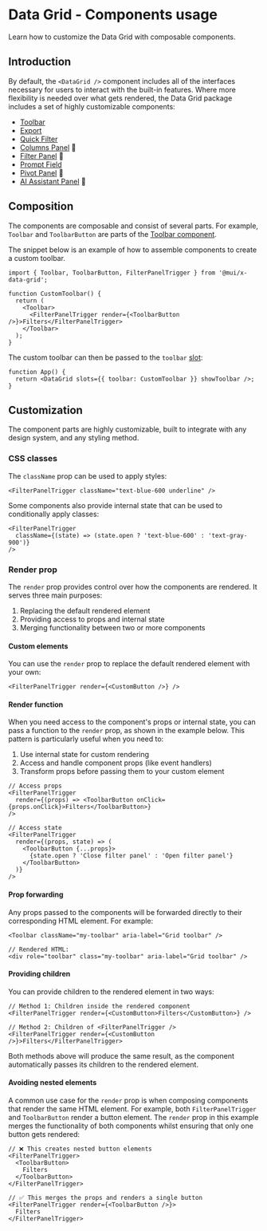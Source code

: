 # Data Grid - Components usage

<p class="description">Learn how to customize the Data Grid with composable components.</p>

## Introduction

By default, the `<DataGrid />` component includes all of the interfaces necessary for users to interact with the built-in features. Where more flexibility is needed over what gets rendered, the Data Grid package includes a set of highly customizable components:

- [Toolbar](/x/react-data-grid/components/toolbar/)
- [Export](/x/react-data-grid/components/export/)
- [Quick Filter](/x/react-data-grid/components/quick-filter/)
- [Columns Panel](/x/react-data-grid/components/columns-panel/) 🚧
- [Filter Panel](/x/react-data-grid/components/filter-panel/) 🚧
- [Prompt Field](/x/react-data-grid/components/prompt-field/) [<span class="plan-premium"></span>](/x/introduction/licensing/#premium-plan 'Premium plan')
- [Pivot Panel](/x/react-data-grid/components/pivot-panel/) [<span class="plan-premium"></span>](/x/introduction/licensing/#premium-plan 'Premium plan')🚧
- [AI Assistant Panel](/x/react-data-grid/components/ai-assistant-panel/) [<span class="plan-premium"></span>](/x/introduction/licensing/#premium-plan 'Premium plan')🚧

## Composition

The components are composable and consist of several parts. For example, `Toolbar` and `ToolbarButton` are parts of the [Toolbar component](/x/react-data-grid/components/toolbar/).

The snippet below is an example of how to assemble components to create a custom toolbar.

```tsx
import { Toolbar, ToolbarButton, FilterPanelTrigger } from '@mui/x-data-grid';

function CustomToolbar() {
  return (
    <Toolbar>
      <FilterPanelTrigger render={<ToolbarButton />}>Filters</FilterPanelTrigger>
    </Toolbar>
  );
}
```

The custom toolbar can then be passed to the `toolbar` [slot](/x/react-data-grid/components/):

```tsx
function App() {
  return <DataGrid slots={{ toolbar: CustomToolbar }} showToolbar />;
}
```

## Customization

The component parts are highly customizable, built to integrate with any design system, and any styling method.

### CSS classes

The `className` prop can be used to apply styles:

```tsx
<FilterPanelTrigger className="text-blue-600 underline" />
```

Some components also provide internal state that can be used to conditionally apply classes:

```tsx
<FilterPanelTrigger
  className={(state) => (state.open ? 'text-blue-600' : 'text-gray-900')}
/>
```

### Render prop

The `render` prop provides control over how the components are rendered. It serves three main purposes:

1. Replacing the default rendered element
2. Providing access to props and internal state
3. Merging functionality between two or more components

#### Custom elements

You can use the `render` prop to replace the default rendered element with your own:

```tsx
<FilterPanelTrigger render={<CustomButton />} />
```

#### Render function

When you need access to the component's props or internal state, you can pass a function to the `render` prop, as shown in the example below. This pattern is particularly useful when you need to:

1. Use internal state for custom rendering
2. Access and handle component props (like event handlers)
3. Transform props before passing them to your custom element

```tsx
// Access props
<FilterPanelTrigger
  render={(props) => <ToolbarButton onClick={props.onClick}>Filters</ToolbarButton>}
/>

// Access state
<FilterPanelTrigger
  render={(props, state) => (
    <ToolbarButton {...props}>
      {state.open ? 'Close filter panel' : 'Open filter panel'}
    </ToolbarButton>
  )}
/>
```

#### Prop forwarding

Any props passed to the components will be forwarded directly to their corresponding HTML element. For example:

```tsx
<Toolbar className="my-toolbar" aria-label="Grid toolbar" />

// Rendered HTML:
<div role="toolbar" class="my-toolbar" aria-label="Grid toolbar" />
```

#### Providing children

You can provide children to the rendered element in two ways:

```tsx
// Method 1: Children inside the rendered component
<FilterPanelTrigger render={<CustomButton>Filters</CustomButton>} />

// Method 2: Children of <FilterPanelTrigger />
<FilterPanelTrigger render={<CustomButton />}>Filters</FilterPanelTrigger>
```

Both methods above will produce the same result, as the component automatically passes its children to the rendered element.

#### Avoiding nested elements

A common use case for the `render` prop is when composing components that render the same HTML element. For example, both `FilterPanelTrigger` and `ToolbarButton` render a button element. The `render` prop in this example merges the functionality of both components whilst ensuring that only one button gets rendered:

```tsx
// ❌ This creates nested button elements
<FilterPanelTrigger>
  <ToolbarButton>
    Filters
  </ToolbarButton>
</FilterPanelTrigger>

// ✅ This merges the props and renders a single button
<FilterPanelTrigger render={<ToolbarButton />}>
  Filters
</FilterPanelTrigger>
```
